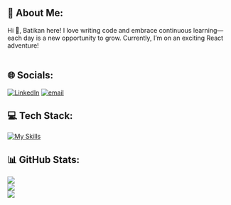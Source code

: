 ## 💫 About Me:
Hi 👋, Batikan here! 
I love writing code and embrace continuous learning—each day is a new opportunity to grow.
Currently, I’m on an exciting React adventure!<br><br>


## 🌐 Socials:
[![LinkedIn](https://img.shields.io/badge/LinkedIn-%230077B5.svg?logo=linkedin&logoColor=white)](https://linkedin.com/in/batikan-sevil-33b99b133) [![email](https://img.shields.io/badge/Email-D14836?logo=gmail&logoColor=white)](mailto:nbatikansevil@gmail.com) 

## 💻 Tech Stack:
[![My Skills](https://skillicons.dev/icons?i=js,react,nextjs,html,css,tailwind,git)](https://skillicons.dev)

## 📊 GitHub Stats:
![](https://github-readme-stats.vercel.app/api?username=batibatii&theme=dark&hide_border=true&include_all_commits=false&count_private=false)<br/>
![](https://nirzak-streak-stats.vercel.app/?user=batibatii&theme=dark&hide_border=true)<br/>
![](https://github-readme-stats.vercel.app/api/top-langs/?username=batibatii&theme=dark&hide_border=true&include_all_commits=false&count_private=false&layout=compact)

